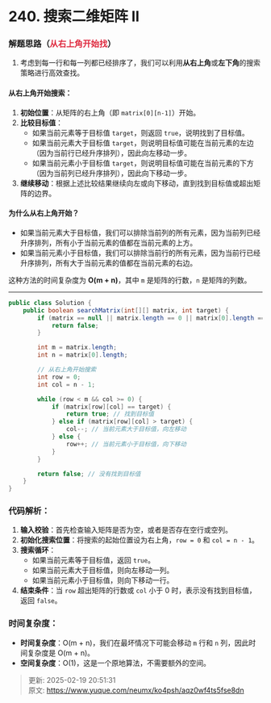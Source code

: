 # 240. 搜索二维矩阵 II

### 解题思路（<font style="color:#DF2A3F;">从右上角开始找</font>）
1. 考虑到每一行和每一列都已经排序了，我们可以利用**从右上角**或**左下角**的搜索策略进行高效查找。

#### 从右上角开始搜索：
1. **初始位置**：从矩阵的右上角（即 `matrix[0][n-1]`）开始。
2. **比较目标值**：
    - 如果当前元素等于目标值 `target`，则返回 `true`，说明找到了目标值。
    - 如果当前元素大于目标值 `target`，则说明目标值可能在当前元素的左边（因为当前行已经升序排列），因此向左移动一步。
    - 如果当前元素小于目标值 `target`，则说明目标值可能在当前元素的下方（因为当前列已经升序排列），因此向下移动一步。
3. **继续移动**：根据上述比较结果继续向左或向下移动，直到找到目标值或超出矩阵的边界。

#### 为什么从右上角开始？
+ 如果当前元素大于目标值，我们可以排除当前列的所有元素，因为当前列已经升序排列，所有小于当前元素的值都在当前元素的上方。
+ 如果当前元素小于目标值，我们可以排除当前行的所有元素，因为当前行已经升序排列，所有大于当前元素的值都在当前元素的右边。

这种方法的时间复杂度为 **O(m + n)**，其中 `m` 是矩阵的行数，`n` 是矩阵的列数。

---

```java
public class Solution {
    public boolean searchMatrix(int[][] matrix, int target) {
        if (matrix == null || matrix.length == 0 || matrix[0].length == 0) {
            return false;
        }

        int m = matrix.length;
        int n = matrix[0].length;

        // 从右上角开始搜索
        int row = 0;
        int col = n - 1;

        while (row < m && col >= 0) {
            if (matrix[row][col] == target) {
                return true; // 找到目标值
            } else if (matrix[row][col] > target) {
                col--; // 当前元素大于目标值，向左移动
            } else {
                row++; // 当前元素小于目标值，向下移动
            }
        }

        return false; // 没有找到目标值
    }
}

```

### 代码解析：
1. **输入校验**：首先检查输入矩阵是否为空，或者是否存在空行或空列。
2. **初始化搜索位置**：将搜索的起始位置设为右上角，`row = 0` 和 `col = n - 1`。
3. **搜索循环**：
    - 如果当前元素等于目标值，返回 `true`。
    - 如果当前元素大于目标值，则向左移动一列。
    - 如果当前元素小于目标值，则向下移动一行。
4. **结束条件**：当 `row` 超出矩阵的行数或 `col` 小于 0 时，表示没有找到目标值，返回 `false`。

### 时间复杂度：
+ **时间复杂度**：O(m + n)，我们在最坏情况下可能会移动 `m` 行和 `n` 列，因此时间复杂度是 O(m + n)。
+ **空间复杂度**：O(1)，这是一个原地算法，不需要额外的空间。







> 更新: 2025-02-19 20:51:31  
> 原文: <https://www.yuque.com/neumx/ko4psh/aqz0wf4ts5fse8dn>